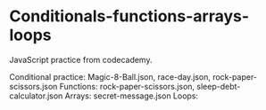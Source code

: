 # Conditionals-functions-arrays-loops

JavaScript practice from codecademy.

Conditional practice: Magic-8-Ball.json, race-day.json, rock-paper-scissors.json
Functions: rock-paper-scissors.json, sleep-debt-calculator.json
Arrays: secret-message.json
Loops:
